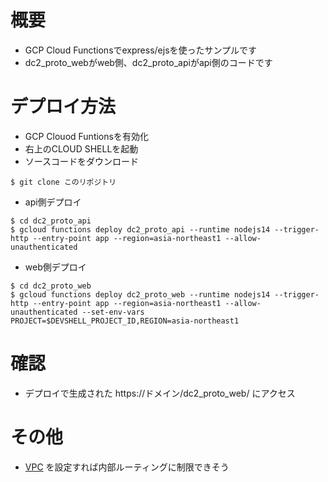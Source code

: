 # 概要
- GCP Cloud Functionsでexpress/ejsを使ったサンプルです
- dc2_proto_webがweb側、dc2_proto_apiがapi側のコードです

# デプロイ方法
- GCP Clouod Funtionsを有効化
- 右上のCLOUD SHELLを起動
- ソースコードをダウンロード
```
$ git clone このリポジトリ
```
- api側デプロイ
```
$ cd dc2_proto_api
$ gcloud functions deploy dc2_proto_api --runtime nodejs14 --trigger-http --entry-point app --region=asia-northeast1 --allow-unauthenticated 
```

- web側デプロイ
```
$ cd dc2_proto_web
$ gcloud functions deploy dc2_proto_web --runtime nodejs14 --trigger-http --entry-point app --region=asia-northeast1 --allow-unauthenticated --set-env-vars PROJECT=$DEVSHELL_PROJECT_ID,REGION=asia-northeast1
```

# 確認
- デプロイで生成された https://ドメイン/dc2_proto_web/ にアクセス 

# その他
- [VPC](https://cloud.google.com/functions/docs/networking/network-settings?hl=ja) を設定すれば内部ルーティングに制限できそう
